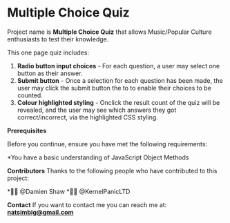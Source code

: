 <h1>Multiple Choice Quiz</h1>

Project name is **Multiple Choice Quiz** that allows Music/Popular Culture enthusiasts to test their knowledge.

This one page quiz includes: 
1. **Radio button input choices** - For each question, a user may select one button as their answer.
1. **Submit button** - Once a selection for each question has been made, the user may click the submit button the to to enable their choices to be counted.
1. **Colour highlighted styling** - Onclick the result count of the quiz will be revealed, and the user may see which answers they got correct/incorrect, via the highlighted CSS styling.



**Prerequisites**

Before you continue, ensure you have met the following requirements:

*You have a basic understanding of JavaScript Object Methods 



**Contributors**
Thanks to the following people who have contributed to this project:

*🧑‍🏫 @Damien Shaw
*🧑‍🏫 @KernelPanicLTD



**Contact**
If you want to contact me you can reach me at: **natsimbig@gmail.com**
